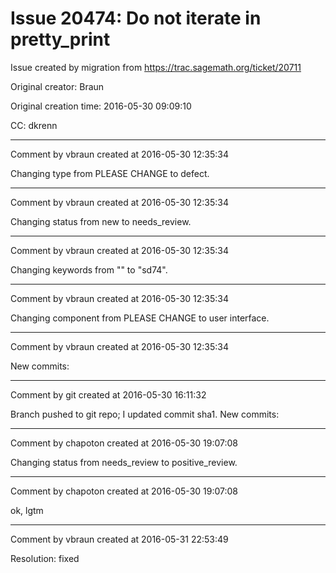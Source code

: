 # Issue 20474: Do not iterate in pretty_print

Issue created by migration from https://trac.sagemath.org/ticket/20711

Original creator: Braun

Original creation time: 2016-05-30 09:09:10

CC:  dkrenn




---

Comment by vbraun created at 2016-05-30 12:35:34

Changing type from PLEASE CHANGE to defect.


---

Comment by vbraun created at 2016-05-30 12:35:34

Changing status from new to needs_review.


---

Comment by vbraun created at 2016-05-30 12:35:34

Changing keywords from "" to "sd74".


---

Comment by vbraun created at 2016-05-30 12:35:34

Changing component from PLEASE CHANGE to user interface.


---

Comment by vbraun created at 2016-05-30 12:35:34

New commits:


---

Comment by git created at 2016-05-30 16:11:32

Branch pushed to git repo; I updated commit sha1. New commits:


---

Comment by chapoton created at 2016-05-30 19:07:08

Changing status from needs_review to positive_review.


---

Comment by chapoton created at 2016-05-30 19:07:08

ok, lgtm


---

Comment by vbraun created at 2016-05-31 22:53:49

Resolution: fixed
